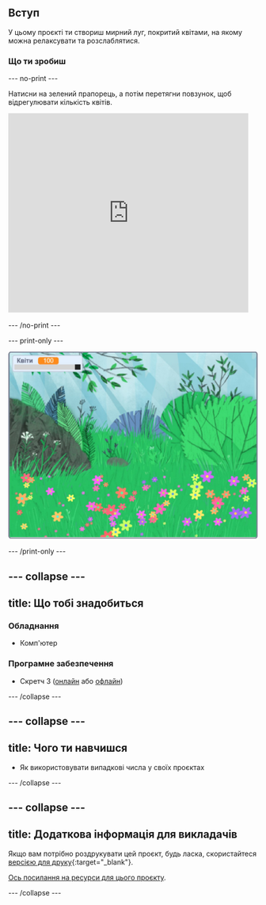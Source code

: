 ## Вступ

У цьому проєкті ти створиш мирний луг, покритий квітами, на якому можна релаксувати та розслаблятися.

### Що ти зробиш

--- no-print ---

Натисни на зелений прапорець, а потім перетягни повзунок, щоб відрегулювати кількість квітів.

<div>
<iframe src="https://scratch.mit.edu/projects/393996171/embed" allowtransparency="true" width="485" height="402" frameborder="0" scrolling="no" allowfullscreen></iframe>
</div>

--- /no-print ---

--- print-only ---

![Завершений проєкт](images/banner.png)

--- /print-only ---

--- collapse ---
---
title: Що тобі знадобиться
---

### Обладнання

- Комп'ютер

### Програмне забезпечення

+ Скретч 3 ([онлайн](https://rpf.io/scratchon) або [офлайн](https://rpf.io/scratchoff))

--- /collapse ---

--- collapse ---
---
title: Чого ти навчишся
---

- Як використовувати випадкові числа у своїх проєктах

--- /collapse ---

--- collapse ---
---
title: Додаткова інформація для викладачів
---

Якщо вам потрібно роздрукувати цей проєкт, будь ласка, скористайтеся [версією для друку](https://projects.raspberrypi.org/uk-UA/projects/mindful-meadow/print){:target="_blank"}.

[Ось посилання на ресурси для цього проєкту](https://rpf.io/p/uk-UA/mindful-meadow-get).

--- /collapse ---
